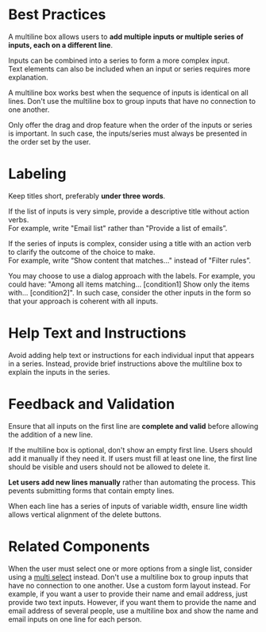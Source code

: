 # Best Practices

A multiline box allows users to **add multiple inputs or multiple series of inputs, each on a different line**.

Inputs can be combined into a series to form a more complex input.  
Text elements can also be included when an input or series requires more explanation.

A multiline box works best when the sequence of inputs is identical on all lines.
Don't use the multiline box to group inputs that have no connection to one another.

Only offer the drag and drop feature when the order of the inputs or series is important.
In such case, the inputs/series must always be presented in the order set by the user.

# Labeling

Keep titles short, preferably **under three words**.

If the list of inputs is very simple, provide a descriptive title without action verbs.  
For example, write "Email list" rather than "Provide a list of emails”.

If the series of inputs is complex, consider using a title with an action verb to clarify the outcome of the choice to make.  
For example, write “Show content that matches..." instead of "Filter rules”.

You may choose to use a dialog approach with the labels. For example, you could have: "Among all items matching... [condition1] Show only the items with... [condition2]". In such case, consider the other inputs in the form so that your approach is coherent with all inputs.

# Help Text and Instructions

Avoid adding help text or instructions for each individual input that appears in a series.
Instead, provide brief instructions above the multiline box to explain the inputs in the series.

# Feedback and Validation

Ensure that all inputs on the first line are **complete and valid** before allowing the addition of a new line.

If the multiline box is optional, don't show an empty first line. Users should add it manually if they need it.
If users must fill at least one line, the first line should be visible and users should not be allowed to delete it.

**Let users add new lines manually** rather than automating the process. This pevents submitting forms that contain empty lines.

When each line has a series of inputs of variable width, ensure line width allows vertical alignment of the delete buttons.

# Related Components

When the user must select one or more options from a single list, consider using a [multi select](https://plasma.coveo.com/form/MultiSelect) instead.
Don't use a multiline box to group inputs that have no connection to one another. Use a custom form layout instead. For example, if you want a user to provide their name and email address, just provide two text inputs. However, if you want them to provide the name and email address of several people, use a multiline box and show the name and email inputs on one line for each person.
